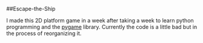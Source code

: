 ##Escape-the-Ship

I made this 2D platform game in a week after taking a week to learn python programming and the [pygame](http://www.pygame.org/news.html) library. Currently the code is a little bad but in the process of reorganizing it.

